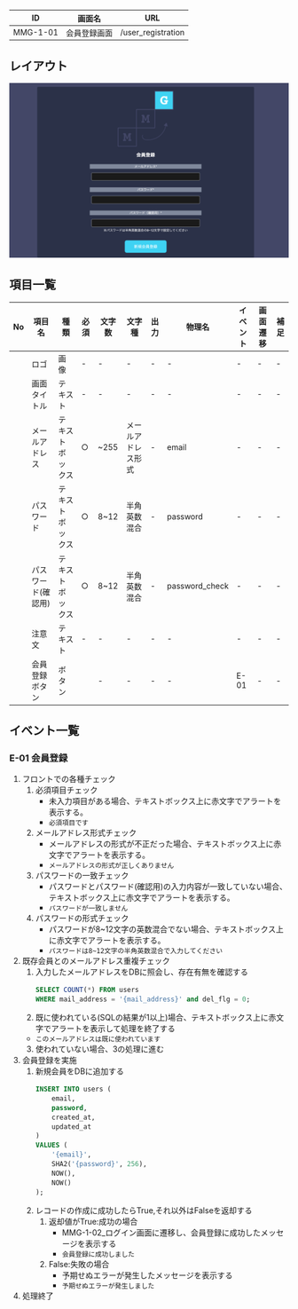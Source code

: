 |ID|画面名|URL|
|----|----|----|
|MMG-1-01|会員登録画面|/user_registration|

## レイアウト
![レイアウト](../02_基本設計/images/MMG-1-01.png)

## 項目一覧
|No|項目名|種類|必須|文字数|文字種|出力|物理名|イベント|画面遷移|補足|
|----|----|----|----|----|----|----|----|----|----|----|
||ロゴ|画像|-|-|-|-|-|-|-|-|
||画面タイトル|テキスト|-|-|-|-|-|-|-|-|
||メールアドレス|テキストボックス|○|~255|メールアドレス形式|-|email|-|-|-|
||パスワード|テキストボックス|○|8~12|半角英数混合|-|password|-|-|-|
||パスワード(確認用)|テキストボックス|○|8~12|半角英数混合|-|password_check|-|-|-|
||注意文|テキスト|-|-|-|-|-|-|-|-|
||会員登録ボタン|ボタン||-|-|-|-|E-01|-|-|-|

## イベント一覧
### E-01 会員登録
1. フロントでの各種チェック
    1. 必須項目チェック
        * 未入力項目がある場合、テキストボックス上に赤文字でアラートを表示する。
        * `必須項目です`
    2. メールアドレス形式チェック
        * メールアドレスの形式が不正だった場合、テキストボックス上に赤文字でアラートを表示する。
        * `メールアドレスの形式が正しくありません`
    3. パスワードの一致チェック
        * パスワードとパスワード(確認用)の入力内容が一致していない場合、テキストボックス上に赤文字でアラートを表示する。
        * `パスワードが一致しません`
    4. パスワードの形式チェック
        * パスワードが8~12文字の英数混合でない場合、テキストボックス上に赤文字でアラートを表示する。
        * `パスワードは8~12文字の半角英数混合で入力してください`
2. 既存会員とのメールアドレス重複チェック
    1. 入力したメールアドレスをDBに照会し、存在有無を確認する
        ```SQL
        SELECT COUNT(*) FROM users 
        WHERE mail_address = '{mail_address}' and del_flg = 0;
        ```
    2. 既に使われている(SQLの結果が1以上)場合、テキストボックス上に赤文字でアラートを表示して処理を終了する
    * `このメールアドレスは既に使われています`
    3. 使われていない場合、3の処理に進む
3. 会員登録を実施
    1. 新規会員をDBに追加する
        ```SQL
        INSERT INTO users (
            email, 
            password, 
            created_at, 
            updated_at
        ) 
        VALUES (
            '{email}',
            SHA2('{password}', 256),
            NOW(), 
            NOW()
        );
        ```
    2. レコードの作成に成功したらTrue,それ以外はFalseを返却する
        1. 返却値がTrue:成功の場合
            * MMG-1-02_ログイン画面に遷移し、会員登録に成功したメッセージを表示する
            * `会員登録に成功しました`
        2. False:失敗の場合
            * 予期せぬエラーが発生したメッセージを表示する
            * `予期せぬエラーが発生しました`
4. 処理終了